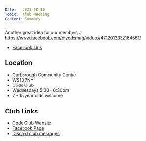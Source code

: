 ```yaml
---
Date:   2021-08-10
Topic:  Club Meeting
Content: Summary
---
```

Another great idea for our members ... https://www.facebook.com/diyodemag/videos/4712012332164561/

* [Facebook Link](https://www.facebook.com/1481985248595237/posts/3986457061481364/)

## Location

* Curborough Community Centre
* WS13 7NY
* Code Club
* Wednesdays 5:30 - 6:30pm
* 7 - 15 year olds welcome

## Club Links

* [Code Club Website](https://lichfield-code-club.github.io/)
* [Facebook Page](https://www.facebook.com/LichfieldCoders)
* [Discord club messages](https://discord.gg/szz6xGK)
